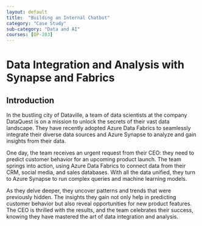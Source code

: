 ```yaml
---
layout: default
title:  "Building an Internal Chatbot"
category: "Case Study"
sub-category: "Data and AI"
courses: [DP-203]
---
```

# Data Integration and Analysis with Synapse and Fabrics

## Introduction
In the bustling city of Dataville, a team of data scientists at the company DataQuest is on a mission to unlock the secrets of their vast data landscape. They have recently adopted Azure Data Fabrics to seamlessly integrate their diverse data sources and Azure Synapse to analyze and gain insights from their data.

One day, the team receives an urgent request from their CEO: they need to predict customer behavior for an upcoming product launch. The team springs into action, using Azure Data Fabrics to connect data from their CRM, social media, and sales databases. With all the data unified, they turn to Azure Synapse to run complex queries and machine learning models.

As they delve deeper, they uncover patterns and trends that were previously hidden. The insights they gain not only help in predicting customer behavior but also reveal opportunities for new product features. The CEO is thrilled with the results, and the team celebrates their success, knowing they have mastered the art of data integration and analysis.

<html lang="en">
<head>
    <meta charset="UTF-8">
    <meta name="viewport" content="width=device-width, initial-scale=1.0">
    <title>Drag and Drop Text Example</title>
    <style>

        .draggable-text {
            display: inline-block;
            margin: 10px;
            padding: 10px 20px;
            border: 2px solid #ccc;
            border-radius: 5px;
            background-color: #fff;
            cursor: pointer;
            box-shadow: 0 4px 6px rgba(0, 0, 0, 0.1);
            transition: background-color 0.3s, transform 0.3s;
        }
        .draggable-text:hover {
            background-color: #e0e0e0;
            transform: scale(1.05);
        }
        .drop-area {
            width: 300px;
            height: 50px;
            border: 2px dashed #ccc;
            border-radius: 5px;
            margin: 10px;
            display: inline-block;
            vertical-align: top;
            background-color: #fafafa;
            box-shadow: 0 4px 6px rgba(0, 0, 0, 0.1);
            transition: background-color 0.3s, border-color 0.3s;
        }
        .drop-area:hover {
            background-color: #f0f0f0;
            border-color: #bbb;
        }
        .drop-area.correct {
            background-color: #d4edda;
            border-color: #c3e6cb;
        }
        .drop-area.incorrect {
            background-color: #f8d7da;
            border-color: #f5c6cb;
        }
        #message {
            font-size: 1.2em;
            margin-top: 20px;
        }
    </style>
</head>
<body>
    <div>
        <div class="draggable-text" draggable="true" ondragstart="drag(event)" id="azureDataFabrics">Azure Data Fabrics</div>
        <div class="draggable-text" draggable="true" ondragstart="drag(event)" id="azureSynapse">Azure Synapse</div>
        <div class="draggable-text" draggable="true" ondragstart="drag(event)" id="crmSocialSales">CRM, social media, sales databases</div>
        <div class="draggable-text" draggable="true" ondragstart="drag(event)" id="azurePurview">Azure Purview</div>
        <div class="draggable-text" draggable="true" ondragstart="drag(event)" id="synapseSpark">Synapse Spark</div>
    </div>
    <div>
        <p>What tool did the team use to integrate diverse data sources?</p>
        <div class="drop-area" ondrop="drop(event)" ondragover="allowDrop(event)" data-answer="azureDataFabrics"></div>
    </div>
    <div>
        <p>Which platform did the team use for data analysis and running machine learning models?</p>
        <div class="drop-area" ondrop="drop(event)" ondragover="allowDrop(event)" data-answer="azureSynapse"></div>
    </div>
    <div>
        <p>What type of data sources were connected using Azure Data Fabrics?</p>
        <div class="drop-area" ondrop="drop(event)" ondragover="allowDrop(event)" data-answer="crmSocialSales"></div>
    </div>
    <div>
        <p>What Azure service can be used to create a unified data governance solution across the organization?</p>
        <div class="drop-area" ondrop="drop(event)" ondragover="allowDrop(event)" data-answer="azurePurview"></div>
    </div>
    <div>
        <p>Which feature of Azure Synapse allows for real-time data processing and analytics?</p>
        <div class="drop-area" ondrop="drop(event)" ondragover="allowDrop(event)" data-answer="synapseSpark"></div>
    </div>
    <p id="message"></p>

    <script>
        function allowDrop(event) {
            event.preventDefault();
        }

        function drag(event) {
            event.dataTransfer.setData("text", event.target.id);
        }

        function drop(event) {
            event.preventDefault();
            var data = event.dataTransfer.getData("text");
            var draggedElement = document.getElementById(data);
            var dropAreaAnswer = event.target.getAttribute("data-answer");

            if (draggedElement.id === dropAreaAnswer) {
                event.target.appendChild(draggedElement);
                event.target.classList.add("correct");
                event.target.classList.remove("incorrect");
                document.getElementById("message").innerText = "Correct!";
            } else {
                event.target.classList.add("incorrect");
                event.target.classList.remove("correct");
                document.getElementById("message").innerText = "Error: Incorrect match.";
            }
        }
    </script>
</body>
</html>
